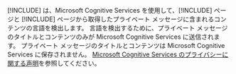 [!INCLUDE[](pn-social-engagement-long.md)] は、Microsoft Cognitive Services を使用して、[!INCLUDE[](tn-twitter.md)] ページと [!INCLUDE[](tn-facebook.md)] ページから取得したプライベート メッセージに含まれるコンテンツの言語を検出します。 言語を検出するために、プライベート メッセージのタイトルとコンテンツのみが Microsoft Cognitive Services に送信されます。 プライベート メッセージのタイトルとコンテンツは Microsoft Cognitive Services に保存されません。 [Microsoft Cognitive Services のプライバシーに関する声明](https://go.microsoft.com/fwlink/p/?linkid=867081)を参照してください。
